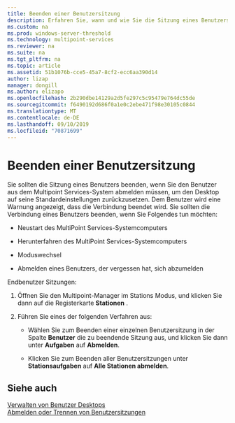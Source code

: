 ```yaml
---
title: Beenden einer Benutzersitzung
description: Erfahren Sie, wann und wie Sie die Sitzung eines Benutzers in Multipoint Services manuell beenden.
ms.custom: na
ms.prod: windows-server-threshold
ms.technology: multipoint-services
ms.reviewer: na
ms.suite: na
ms.tgt_pltfrm: na
ms.topic: article
ms.assetid: 51b1076b-cce5-45a7-8cf2-ecc6aa390d14
author: lizap
manager: dongill
ms.author: elizapo
ms.openlocfilehash: 2b290dbe14129a2d5fe297c5c95479e764dc55de
ms.sourcegitcommit: f6490192d686f0a1e0c2ebe471f98e30105c0844
ms.translationtype: MT
ms.contentlocale: de-DE
ms.lasthandoff: 09/10/2019
ms.locfileid: "70871699"
---
```

# <a name="end-a-user-session"></a>Beenden einer Benutzersitzung
Sie sollten die Sitzung eines Benutzers beenden, wenn Sie den Benutzer aus dem Multipoint Services-System abmelden müssen, um den Desktop auf seine Standardeinstellungen zurückzusetzen. Dem Benutzer wird eine Warnung angezeigt, dass die Verbindung beendet wird. Sie sollten die Verbindung eines Benutzers beenden, wenn Sie Folgendes tun möchten:  
  
-   Neustart des MultiPoint Services-Systemcomputers  
  
-   Herunterfahren des MultiPoint Services-Systemcomputers  
  
-   Moduswechsel  
  
-   Abmelden eines Benutzers, der vergessen hat, sich abzumelden  
  
Endbenutzer Sitzungen:  
  
1.  Öffnen Sie den Multipoint-Manager im Stations Modus, und klicken Sie dann auf die Registerkarte **Stationen** .  
  
2.  Führen Sie eines der folgenden Verfahren aus:  
  
    -   Wählen Sie zum Beenden einer einzelnen Benutzersitzung in der Spalte **Benutzer** die zu beendende Sitzung aus, und klicken Sie dann unter **Aufgaben** auf **Abmelden**.  
  
    -   Klicken Sie zum Beenden aller Benutzersitzungen unter **Stationsaufgaben** auf **Alle Stationen abmelden**.  
  
## <a name="see-also"></a>Siehe auch  
[Verwalten von Benutzer Desktops](manage-user-desktops-using-multipoint-dashboard.md)  
[Abmelden oder Trennen von Benutzersitzungen](Log-off-or-Disconnect-User-Sessions.md)